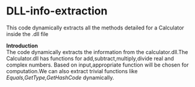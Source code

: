 # DLL-info-extraction
This code dynamically extracts all the methods detailed for a Calculator  inside the .dll file

<b>Introduction</b></br>
 The code dynamically extracts the information from the calculator.dll.The Calculator.dll has functions for add,subtract,multiply,divide real and complex numbers.
 Based on input,appropriate function will be chosen for computation.We can also extract trivial functions like <i>Equals,GetType,GetHashCode</i> dynamically.
